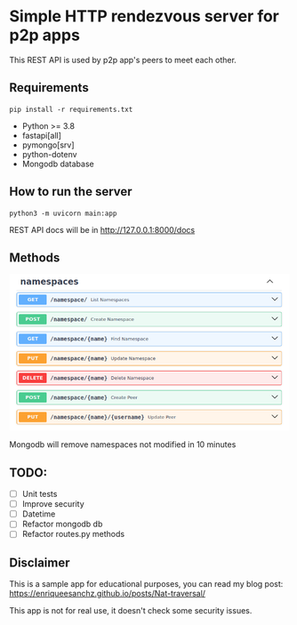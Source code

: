 # Simple HTTP rendezvous server for p2p apps
This REST API is used by p2p app's peers to meet each other.

## Requirements
```
pip install -r requirements.txt
```
- Python >= 3.8
- fastapi[all]
- pymongo[srv]
- python-dotenv
- Mongodb database

## How to run the server
```
python3 -m uvicorn main:app
```
REST API docs will be in http://127.0.0.1:8000/docs

## Methods
![REST API methods](https://github.com/enriqueesanchz/rendezvous/blob/main/methods.png?raw=true)

Mongodb will remove namespaces not modified in 10 minutes

## TODO:
- [ ] Unit tests
- [ ] Improve security
- [ ] Datetime
- [ ] Refactor mongodb db
- [ ] Refactor routes.py methods

## Disclaimer
This is a sample app for educational purposes, you can read my blog post: https://enriqueesanchz.github.io/posts/Nat-traversal/

This app is not for real use, it doesn't check some security issues.
